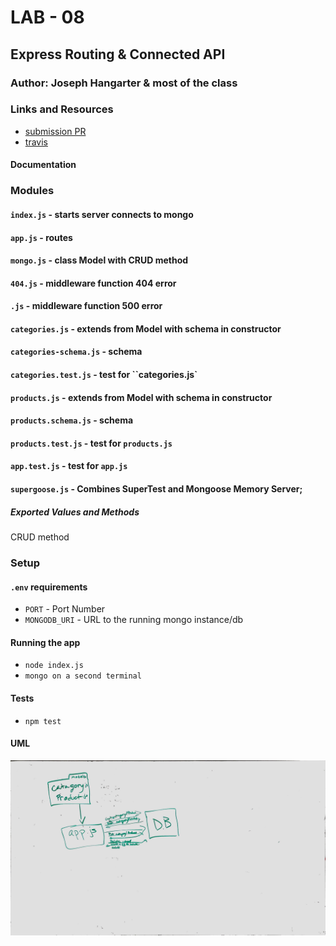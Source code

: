 # LAB - 08

## Express Routing & Connected API

### Author: Joseph Hangarter & most of the class

### Links and Resources
* [submission PR](http://xyz.com)
* [travis](http://xyz.com)


#### Documentation


### Modules
#### `index.js` - starts server connects to mongo
#### `app.js` - routes
#### `mongo.js` - class Model with CRUD method
#### `404.js` - middleware function 404 error
#### `.js` - middleware function 500 error
#### `categories.js` - extends from Model with schema in constructor
#### `categories-schema.js` - schema
#### `categories.test.js` - test for ``categories.js`
#### `products.js` - extends from Model with schema in constructor
#### `products.schema.js` - schema
#### `products.test.js` - test for `products.js`
#### `app.test.js` - test for `app.js`
#### `supergoose.js` - Combines SuperTest and Mongoose Memory Server; 

##### Exported Values and Methods
CRUD method

### Setup
#### `.env` requirements
* `PORT` - Port Number
* `MONGODB_URI` - URL to the running mongo instance/db

#### Running the app
* `node index.js`
* `mongo on a second terminal`
  
#### Tests
* `npm test`

#### UML
![UML](./images/UML.jpg)
